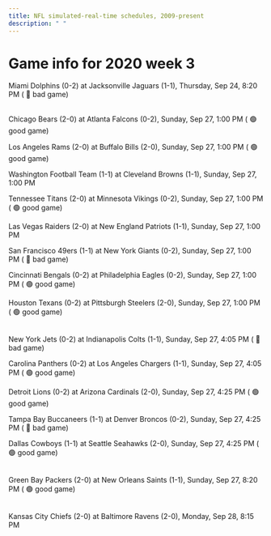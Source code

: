 ```yaml
---
title: NFL simulated-real-time schedules, 2009-present
description: " "
---
```


# Game info for 2020 week 3

Miami Dolphins (0-2) at Jacksonville Jaguars (1-1), Thursday, Sep 24, 8:20 PM (	:red_circle: bad game)

<br/>Chicago Bears (2-0) at Atlanta Falcons (0-2), Sunday, Sep 27, 1:00 PM (	:green_circle: good game)

Los Angeles Rams (2-0) at Buffalo Bills (2-0), Sunday, Sep 27, 1:00 PM (	:green_circle: good game)

Washington Football Team (1-1) at Cleveland Browns (1-1), Sunday, Sep 27, 1:00 PM

Tennessee Titans (2-0) at Minnesota Vikings (0-2), Sunday, Sep 27, 1:00 PM (	:green_circle: good game)

Las Vegas Raiders (2-0) at New England Patriots (1-1), Sunday, Sep 27, 1:00 PM

San Francisco 49ers (1-1) at New York Giants (0-2), Sunday, Sep 27, 1:00 PM (	:red_circle: bad game)

Cincinnati Bengals (0-2) at Philadelphia Eagles (0-2), Sunday, Sep 27, 1:00 PM (	:green_circle: good game)

Houston Texans (0-2) at Pittsburgh Steelers (2-0), Sunday, Sep 27, 1:00 PM (	:green_circle: good game)

<br/>New York Jets (0-2) at Indianapolis Colts (1-1), Sunday, Sep 27, 4:05 PM (	:red_circle: bad game)

Carolina Panthers (0-2) at Los Angeles Chargers (1-1), Sunday, Sep 27, 4:05 PM (	:green_circle: good game)

Detroit Lions (0-2) at Arizona Cardinals (2-0), Sunday, Sep 27, 4:25 PM (	:green_circle: good game)

Tampa Bay Buccaneers (1-1) at Denver Broncos (0-2), Sunday, Sep 27, 4:25 PM (	:red_circle: bad game)

Dallas Cowboys (1-1) at Seattle Seahawks (2-0), Sunday, Sep 27, 4:25 PM (	:green_circle: good game)

<br/>Green Bay Packers (2-0) at New Orleans Saints (1-1), Sunday, Sep 27, 8:20 PM (	:green_circle: good game)

<br/>Kansas City Chiefs (2-0) at Baltimore Ravens (2-0), Monday, Sep 28, 8:15 PM

